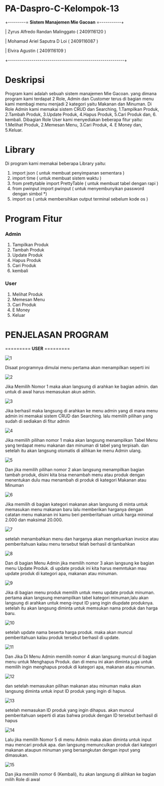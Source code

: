 # PA-Daspro-C-Kelompok-13

+---------= **Sistem Manajemen Mie Gacoan** =-----------+

|  Zyrus Alfredo Randan Malinggato  ( 2409116120 )  

|  Mohamad Ariel Saputra D Loi      ( 2409116087 )  

|  Elvira Agustin                   ( 2409116109 )  

+-----------------------------------------------------------+

# Deskripsi

Program kami adalah sebuah sistem manajemen Mie Gacoan. yang dimana program kami terdapat 2 Role, Admin dan Customer terus di bagian menu
kami membagi menu menjadi 2 kategori yaitu Makanan dan Minuman. Di Role Admin kami memakai sistem CRUD dan Searching, 1.Tampilkan Produk, 2.Tambah Produk, 3.Update Produk, 4.Hapus Produk, 5.Cari Produk dan, 6. kembali. Dibagian Role User kami menyediakan beberapa fitur yaitu: 1.Melihat Produk, 2.Memesan Menu, 3.Cari Produk, 4. E Money dan, 5.Keluar.


# Library

Di program kami memakai beberapa Library yaitu:

1. import json ( untuk membuat penyimpanan sementara )
2. import time ( untuk membuat sistem waktu )
3. from prettytable import PrettyTable ( untuk membuat tabel dengan rapi )
4. from pwinput import pwinput ( untuk menyembunyikan password dengan simbol *)
5. import os ( untuk membersihkan output terminal sebelum kode os )

# Program Fitur

### Admin
1. Tampilkan Produk
2. Tambah Produk
3. Update Produk
4. Hapus Produk
5. Cari Produk
6. kembali

### User
1. Melihat Produk
2. Memesan Menu
3. Cari Produk
4. E Money 
5. Keluar

# PENJELASAN PROGRAM

========= **USER** =========

![1](https://github.com/user-attachments/assets/b337341f-3015-4bb8-a16b-2b789b22522c)

Disaat programnya dimulai menu pertama akan menampilkan seperti ini

![2](https://github.com/user-attachments/assets/8d2e0d53-4f2b-4c76-a5aa-75bc30648691)

Jika Memilih Nomor 1 maka akan langsung di arahkan ke bagian admin. dan untuk di awal harus memasukan akun admin.

![3](https://github.com/user-attachments/assets/31fb6433-5688-4576-a383-01904dd5f223)

Jika berhasil maka langsung di arahkan ke menu admin yang di mana menu admin ini memakai sistem CRUD dan Searching. lalu memilih pilihan yang sudah di sediakan di fitur admin

![4](https://github.com/user-attachments/assets/0c548bfc-6028-47b4-99dc-47b2cbdaf59f)

Jika memilih pilihan nomor 1 maka akan langsung menampilkan Tabel Menu yang terdapat menu makanan dan minuman di tabel yang terpisah. dan setelah itu akan langsung otomatis di alihkan ke menu Admin ulang.

![5](https://github.com/user-attachments/assets/e93efe14-acdf-478f-ad18-eb28c26cd206)

Dan jika memilih pilihan nomor 2 akan langsung menampilkan bagian tambah produk, disini kita bisa menambah menu atau produk dengan menentukan dulu mau menambah di produk di kategori Makanan atau Minuman

![6](https://github.com/user-attachments/assets/e994b140-9c4d-45ea-9853-ca7083f23043)

Jika memilih di bagian kategori makanan akan langsung di minta untuk memasukan menu makanan baru lalu memberikan harganya dengan catatan menu makanan ini kamu beri pemberitahuan untuk harga minimal 2.000 dan maksimal 20.000.

![7](https://github.com/user-attachments/assets/5322c7f2-b9b1-47e6-8801-42a1e0180e45)

setelah menambahkan menu dan harganya akan mengeluarkan invoice atau pemberitahuan kalau menu tersebut telah berhasil di tambahkan

![8](https://github.com/user-attachments/assets/fe96022c-fd95-4228-ba7b-dc90c16c2a08)

Dan di bagian Menu Admin jika memilih nomor 3 akan langsung ke bagian menu Update Produk. di update produk ini kita harus memntukan mau update produk di kategori apa, makanan atau minuman.

![9](https://github.com/user-attachments/assets/eadc8765-8cfc-4738-9e2d-422509784c7b)

Jika di bagian menu produk memilih untuk menu update produk minuman. pertama akan langsung menampilkan tabel kategori minuman,lalu akan langsung di arahkan untuk meng-input ID yang ingin diupdate produknya. setelah itu akan langsung diminta untuk memsukan nama produk dan harga baru.

![10](https://github.com/user-attachments/assets/e82d1263-a1de-4292-8ec2-391ba70fa341)

setelah update nama beserta harga produk. maka akan muncul pemberitahuan kalau produk tersebut berhasil di update.

![11](https://github.com/user-attachments/assets/4671e6bb-665a-44cf-b88a-4336dd4cc8da)

Dan Jika Di Menu Admin memilih nomor 4 akan langsung muncul di bagian menu untuk Menghapus Produk. dan di menu ini akan diminta juga untuk memilih ingin menghapus produk di kategori apa, makanan atau minuman.

![12](https://github.com/user-attachments/assets/53287e2e-cd75-499a-ae50-551d9edfe6bc)

dan setelah memasukan pilihan makanan atau minuman maka akan langsung diminta untuk input ID produk yang ingin di hapus.

![13](https://github.com/user-attachments/assets/2abc1c5e-40a4-4061-b0f2-cec827e8a710)

setelah memasukan ID produk yang ingin dihapus. akan muncul pemberitahuan seperti di atas bahwa produk dengan ID tersebut berhasil di hapus

![14](https://github.com/user-attachments/assets/854885dd-ba83-4e6a-a776-70dbd7b07fc0)

Lalu jika memilih Nomor 5 di menu Admin maka akan diminta untuk input mau mencari produk apa. dan langsung memunculkan produk dari kategori makanan ataupun minuman yang bersangkutan dengan input yang dimasukan.

![15](https://github.com/user-attachments/assets/abf025c3-0701-444c-8aae-f11e4a765a49)

Dan jika memilih nomor 6 (Kembali), itu akan langsung di alihkan ke bagian milih Role di awal




















